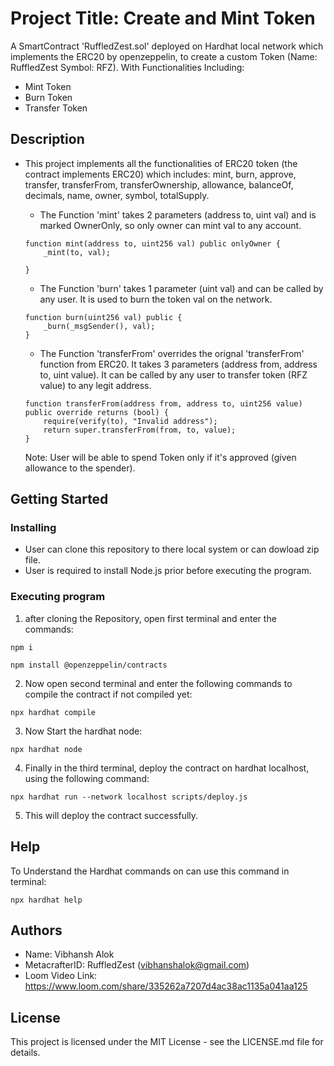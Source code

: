 # Project Title: Create and Mint Token

A SmartContract 'RuffledZest.sol' deployed on Hardhat local network which implements the ERC20 by openzeppelin, to create a custom Token (Name: RuffledZest Symbol: RFZ). With Functionalities Including:
* Mint Token
* Burn Token
* Transfer Token

## Description

* This project implements all the functionalities of ERC20 token (the contract implements ERC20) which includes: mint, burn, approve, transfer, transferFrom, transferOwnership, allowance, balanceOf, decimals, name, owner, symbol, totalSupply.


    * The Function 'mint' takes 2 parameters (address to, uint val) and is marked OwnerOnly, so only owner can mint val to any account.
    ```shell
    function mint(address to, uint256 val) public onlyOwner {
        _mint(to, val);
        
    }
    ``` 
    * The Function 'burn' takes 1 parameter (uint val) and can be called by any user. It is used to burn the token val on the network.
    ```shell
    function burn(uint256 val) public {
        _burn(_msgSender(), val);
    }
    ```
    * The Function 'transferFrom' overrides the orignal 'transferFrom' function from ERC20. It takes 3 parameters (address from, address to, uint value). It can be called by any user to transfer token (RFZ value) to any legit address.
    
    ```shell
    function transferFrom(address from, address to, uint256 value) public override returns (bool) {
        require(verify(to), "Invalid address");
        return super.transferFrom(from, to, value);
    }
    ```
    Note: User will be able to spend Token only if it's approved (given allowance to the spender).

## Getting Started

### Installing

* User can clone this repository to there local system or can dowload zip file.
* User is required to install Node.js prior before executing the program.


### Executing program

1. after cloning the Repository, open first terminal and enter the commands: 

```shell
npm i
```
```shell
npm install @openzeppelin/contracts
```
2. Now open second terminal and enter the following commands to compile the contract if not compiled yet:

```shell
npx hardhat compile
```
3. Now Start the hardhat node:

```shell
npx hardhat node
```
4. Finally in the third terminal, deploy the contract on hardhat localhost, using the following command:

```shell
npx hardhat run --network localhost scripts/deploy.js
```
5. This will deploy the contract successfully.

## Help

To Understand the Hardhat commands on can use this command in terminal:

```
npx hardhat help
```

## Authors

* Name: Vibhansh Alok
* MetacrafterID: RuffledZest (vibhanshalok@gmail.com)
* Loom Video Link: https://www.loom.com/share/335262a7207d4ac38ac1135a041aa125

## License

This project is licensed under the MIT License - see the LICENSE.md file for details.
